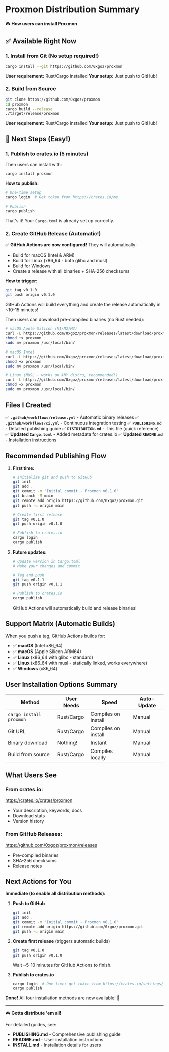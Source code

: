 # Proxmon Distribution Summary

🎮 **How users can install Proxmon**

## ✅ Available Right Now

### 1. Install from Git (No setup required!)
```bash
cargo install --git https://github.com/0xgoz/proxmon
```
**User requirement:** Rust/Cargo installed
**Your setup:** Just push to GitHub!

### 2. Build from Source
```bash
git clone https://github.com/0xgoz/proxmon
cd proxmon
cargo build --release
./target/release/proxmon
```
**User requirement:** Rust/Cargo installed
**Your setup:** Just push to GitHub!

## 🚀 Next Steps (Easy!)

### 1. Publish to crates.io (5 minutes)

Then users can install with:
```bash
cargo install proxmon
```

**How to publish:**
```bash
# One-time setup
cargo login  # Get token from https://crates.io/me

# Publish
cargo publish
```

That's it! Your `Cargo.toml` is already set up correctly.

### 2. Create GitHub Release (Automatic!)

✅ **GitHub Actions are now configured!** They will automatically:
- Build for macOS (Intel & ARM)
- Build for Linux (x86_64 - both glibc and musl)
- Build for Windows
- Create a release with all binaries + SHA-256 checksums

**How to trigger:**
```bash
git tag v0.1.0
git push origin v0.1.0
```

GitHub Actions will build everything and create the release automatically in ~10-15 minutes!

Then users can download pre-compiled binaries (no Rust needed):
```bash
# macOS Apple Silicon (M1/M2/M3)
curl -L https://github.com/0xgoz/proxmon/releases/latest/download/proxmon-darwin-aarch64.tar.gz | tar xz
chmod +x proxmon
sudo mv proxmon /usr/local/bin/

# macOS Intel
curl -L https://github.com/0xgoz/proxmon/releases/latest/download/proxmon-darwin-x86_64.tar.gz | tar xz
chmod +x proxmon
sudo mv proxmon /usr/local/bin/

# Linux (MUSL - works on ANY distro, recommended!)
curl -L https://github.com/0xgoz/proxmon/releases/latest/download/proxmon-linux-x86_64-musl.tar.gz | tar xz
chmod +x proxmon
sudo mv proxmon /usr/local/bin/
```

## Files I Created

✅ **`.github/workflows/release.yml`** - Automatic binary releases
✅ **`.github/workflows/ci.yml`** - Continuous integration testing
✅ **`PUBLISHING.md`** - Detailed publishing guide
✅ **`DISTRIBUTION.md`** - This file (quick reference)
✅ **Updated `Cargo.toml`** - Added metadata for crates.io
✅ **Updated `README.md`** - Installation instructions

## Recommended Publishing Flow

1. **First time:**
   ```bash
   # Initialize git and push to GitHub
   git init
   git add .
   git commit -m "Initial commit - Proxmon v0.1.0"
   git branch -M main
   git remote add origin https://github.com/0xgoz/proxmon.git
   git push -u origin main

   # Create first release
   git tag v0.1.0
   git push origin v0.1.0

   # Publish to crates.io
   cargo login
   cargo publish
   ```

2. **Future updates:**
   ```bash
   # Update version in Cargo.toml
   # Make your changes and commit

   # Tag and push
   git tag v0.1.1
   git push origin v0.1.1

   # Publish to crates.io
   cargo publish
   ```

   GitHub Actions will automatically build and release binaries!

## Support Matrix (Automatic Builds)

When you push a tag, GitHub Actions builds for:

- ✅ **macOS** (Intel x86_64)
- ✅ **macOS** (Apple Silicon ARM64)
- ✅ **Linux** (x86_64 with glibc - standard)
- ✅ **Linux** (x86_64 with musl - statically linked, works everywhere)
- ✅ **Windows** (x86_64)

## User Installation Options Summary

| Method | User Needs | Speed | Auto-Update |
|--------|-----------|-------|-------------|
| `cargo install proxmon` | Rust/Cargo | Compiles on install | Manual |
| Git URL | Rust/Cargo | Compiles on install | Manual |
| Binary download | Nothing! | Instant | Manual |
| Build from source | Rust/Cargo | Compiles locally | Manual |

## What Users See

### From crates.io:
https://crates.io/crates/proxmon
- Your description, keywords, docs
- Download stats
- Version history

### From GitHub Releases:
https://github.com/0xgoz/proxmon/releases
- Pre-compiled binaries
- SHA-256 checksums
- Release notes

## Next Actions for You

**Immediate (to enable all distribution methods):**

1. **Push to GitHub**
   ```bash
   git init
   git add .
   git commit -m "Initial commit - Proxmon v0.1.0"
   git remote add origin https://github.com/0xgoz/proxmon.git
   git push -u origin main
   ```

2. **Create first release** (triggers automatic builds)
   ```bash
   git tag v0.1.0
   git push origin v0.1.0
   ```
   Wait ~5-10 minutes for GitHub Actions to finish.

3. **Publish to crates.io**
   ```bash
   cargo login  # One-time: get token from https://crates.io/settings/tokens
   cargo publish
   ```

**Done!** All four installation methods are now available! 🎉

---

🎮 **Gotta distribute 'em all!**

For detailed guides, see:
- **PUBLISHING.md** - Comprehensive publishing guide
- **README.md** - User installation instructions
- **INSTALL.md** - Installation details for users

